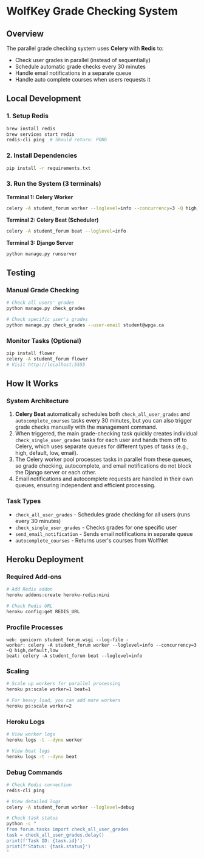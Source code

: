 # WolfKey Grade Checking System

## Overview

The parallel grade checking system uses **Celery** with **Redis** to:
- Check user grades in parallel (instead of sequentially)
- Schedule automatic grade checks every 30 minutes
- Handle email notifications in a separate queue
- Handle auto complete courses when users requests it


## Local Development

### 1. Setup Redis
```bash
brew install redis
brew services start redis
redis-cli ping  # Should return: PONG
```

### 2. Install Dependencies
```bash
pip install -r requirements.txt
```

### 3. Run the System (3 terminals)

**Terminal 1: Celery Worker**
```bash
celery -A student_forum worker --loglevel=info --concurrency=3 -Q high,default,low
```

**Terminal 2: Celery Beat (Scheduler)**
```bash
celery -A student_forum beat --loglevel=info
```

**Terminal 3: Django Server**
```bash
python manage.py runserver
```

## Testing

### Manual Grade Checking
```bash
# Check all users' grades
python manage.py check_grades

# Check specific user's grades
python manage.py check_grades --user-email student@wpga.ca
```

### Monitor Tasks (Optional)
```bash
pip install flower
celery -A student_forum flower
# Visit http://localhost:5555
```

## How It Works

### System Architecture
1. **Celery Beat** automatically schedules both `check_all_user_grades` and `autocomplete_courses` tasks every 30 minutes, but you can also trigger grade checks manually with the management command.
2. When triggered, the main grade-checking task quickly creates individual `check_single_user_grades` tasks for each user and hands them off to Celery, which uses separate queues for different types of tasks (e.g., high, default, low, email).
3. The Celery worker pool processes tasks in parallel from these queues, so grade checking, autocomplete, and email notifications do not block the Django server or each other.
4. Email notifications and autocomplete requests are handled in their own queues, ensuring independent and efficient processing.

### Task Types
- `check_all_user_grades` - Schedules grade checking for all users (runs every 30 minutes)
- `check_single_user_grades` - Checks grades for one specific user
- `send_email_notification` - Sends email notifications in separate queue
- `autocomplete_courses` - Returns user's courses from WolfNet

## Heroku Deployment

### Required Add-ons
```bash
# Add Redis addon
heroku addons:create heroku-redis:mini

# Check Redis URL
heroku config:get REDIS_URL
```

### Procfile Processes
```
web: gunicorn student_forum.wsgi --log-file -
worker: celery -A student_forum worker --loglevel=info --concurrency=3 -Q high,default,low
beat: celery -A student_forum beat --loglevel=info
```

### Scaling
```bash
# Scale up workers for parallel processing
heroku ps:scale worker=1 beat=1

# For heavy load, you can add more workers
heroku ps:scale worker=2
```

### Heroku Logs
```bash
# View worker logs
heroku logs -t --dyno worker

# View beat logs  
heroku logs -t --dyno beat
```

### Debug Commands
```bash
# Check Redis connection
redis-cli ping

# View detailed logs
celery -A student_forum worker --loglevel=debug

# Check task status
python -c "
from forum.tasks import check_all_user_grades
task = check_all_user_grades.delay()
print(f'Task ID: {task.id}')
print(f'Status: {task.status}')
"
```
